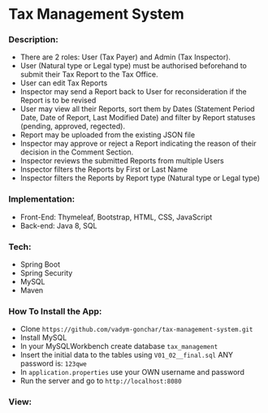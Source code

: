 # Tax Management System

### Description:
- There are 2 roles: User (Tax Payer) and Admin (Tax Inspector).
- User (Natural type or Legal type) must be authorised beforehand to submit their Tax Report to the Tax Office.
- User can edit Tax Reports
- Inspector may send a Report back to User for reconsideration if the Report is to be revised
- User may view all their Reports, sort them by Dates (Statement Period Date, Date of Report, Last Modified Date) 
and filter by Report statuses (pending, approved, regected).
- Report may be uploaded from the existing JSON file
- Inspector may approve or reject a Report indicating the reason of their decision in the Comment Section.
- Inspector reviews the submitted Reports from multiple Users
- Inspector filters the Reports by First or Last Name
- Inspector filters the Reports by Report type (Natural type or Legal type)

### Implementation:
- Front-End: Thymeleaf, Bootstrap, HTML, CSS, JavaScript
- Back-end: Java 8, SQL

### Tech:
- Spring Boot
- Spring Security
- MySQL
- Maven

### How To Install the App:
- Clone ```https://github.com/vadym-gonchar/tax-management-system.git```
- Install MySQL
- In your MySQLWorkbench create database ```tax_management```
- Insert the initial data to the tables using ```V01_02__final.sql```
ANY password is: ```123qwe```
- In ```application.properties``` use your OWN username and password
- Run the server and go to ```http://localhost:8080```

### View:
